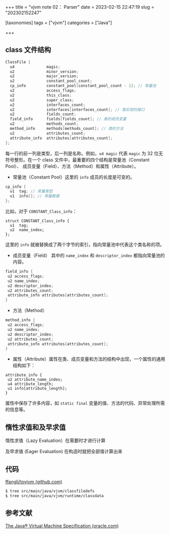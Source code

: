 +++
title = "vjvm note 02： Parser"
date = 2023-02-15 22:47:19
slug = "202302152247"

[taxonomies]
tags = ["vjvm"]
categories =  ["Java"]

+++

<!-- more -->

## class 文件结构

```c
ClassFile {
  u4              magic;
  u2              minor_version;
  u2              major_version;
  u2              constant_pool_count;
  cp_info         constant_pool[constant_pool_count - 1]; // 常量池
  u2              access_flags;
  u2              this_class;
  u2              super_class;
  u2              interfaces_count;
  u2              interfaces[interfaces_count]; // 类实现的接口
  u2              fields_count;
  field_info      fields[fields_count]; // 类的成员变量
  u2              methods_count;
  method_info     methods[methods_count]; // 类的方法
  u2              attributes_count;
  attribute_info  attributes[attributes_count];
};
```

每一行的前一列是类型，后一列是名称。例如，`u4 magic` 代表 `magic` 为 32 位无符号整形。在一个 class 文件中，最重要的四个结构是常量池（Constant Pool）、 成员变量（Field）、方法（Method）和属性（Attribute）。

- 常量池（Constant Pool）这里的 `info` 成员的长度是可变的。

```c
cp_info {
  u1  tag; // 常量类型
  u1  info[]; // 常量数据
};
```

比如，对于 `CONSTANT_Class_info`：

```
struct CONSTANT_Class_info {
  u1  tag;
  u2  name_index;
};
```

这里的 `info` 就被替换成了两个字节的索引，指向常量池中代表这个类名称的项。

- 成员变量（Field） 其中的 `name_index` 和 `descriptor_index` 都指向常量池的内容。

```c
field_info {
 u2 access_flags;
 u2 name_index;
 u2 descriptor_index;
 u2 attributes_count;
 attribute_info attributes[attributes_count];
}
```

- 方法（Method）

```c
method_info {
 u2 access_flags;
 u2 name_index;
 u2 descriptor_index;
 u2 attributes_count;
 attribute_info attributes[attributes_count];
}
```

- 属性（Attribute）属性在类、成员变量和方法的结构中出现，一个属性的通用结构如下：

```
attribute_info {
 u2 attribute_name_index;
 u4 attribute_length;
 u1 info[attribute_length];
}
```

属性中保存了许多内容，如 `static final` 变量的值、方法的代码、异常处理所需的信息等。

## 惰性求值和及早求值

惰性求值（Lazy Evaluation）在需要时才进行计算

及早求值  (Eager Evaluation) 在构造时就把全部值计算出来

## 代码

[ffangli/toyjvm (github.com)](https://github.com/ffangli/toyjvm)

```bash
$ tree src/main/java/vjvm/classfiledefs
$ tree src/main/java/vjvm/runtime/classdata
```

## 参考文献

[The Java® Virtual Machine Specification (oracle.com)](https://docs.oracle.com/javase/specs/jvms/se8/jvms8.pdf)
